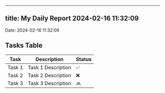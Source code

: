 
---
title: My Daily Report 2024-02-16 11:32:09
---

Date: 2024-02-16 11:32:09

## Tasks Table

| Task | Description | Status |
|------|-------------|--------|
| Task 1 | Task 1 Description | ✅ |
| Task 2 | Task 2 Description | ❌ |
| Task 3 | Task 3 Description | 🔜 |

